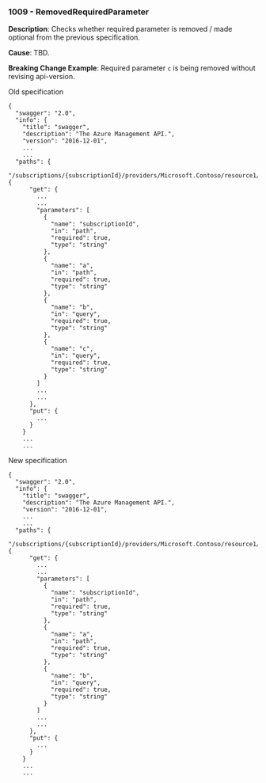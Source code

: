 ### 1009 - RemovedRequiredParameter

**Description**: Checks whether required parameter is removed / made optional from the previous specification. 

**Cause**: TBD.

**Breaking Change Example**: Required parameter `c` is being removed without revising api-version.

Old specification
```json5
{
  "swagger": "2.0",
  "info": {
    "title": "swagger",
    "description": "The Azure Management API.",
    "version": "2016-12-01",
    ...
    ...
  "paths": {
    "/subscriptions/{subscriptionId}/providers/Microsoft.Contoso/resource1/{a}": {
      "get": {
        ...
        ...
        "parameters": [
          {
            "name": "subscriptionId",
            "in": "path",
            "required": true,
            "type": "string"
          },
          {
            "name": "a",
            "in": "path",
            "required": true,
            "type": "string"
          },
          {
            "name": "b",
            "in": "query",
            "required": true,
            "type": "string"
          },
          {
            "name": "c",
            "in": "query",
            "required": true,
            "type": "string"
          }
        ]
        ...
        ...
      },
      "put": {
        ...
      }
    }
    ...
    ... 
```

New specification
```json5
{
  "swagger": "2.0",
  "info": {
    "title": "swagger",
    "description": "The Azure Management API.",
    "version": "2016-12-01",
    ...
    ...
  "paths": {
    "/subscriptions/{subscriptionId}/providers/Microsoft.Contoso/resource1/{a}": {
      "get": {
        ...
        ...
        "parameters": [
          {
            "name": "subscriptionId",
            "in": "path",
            "required": true,
            "type": "string"
          },
          {
            "name": "a",
            "in": "path",
            "required": true,
            "type": "string"
          },
          {
            "name": "b",
            "in": "query",
            "required": true,
            "type": "string"
          }
        ]
        ...
        ...
      },
      "put": {
        ...
      }
    }
    ...
    ...     
```
